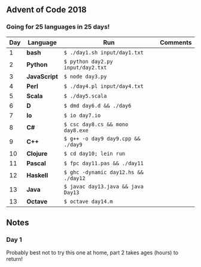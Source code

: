 ## Advent of Code 2018

### Going for 25 languages in 25 days!

| Day | Language | Run | Comments |
| --- | --- | --- | --- |
| 1 | **bash** | `$ ./day1.sh input/day1.txt` |
| 2 | **Python** | `$ python day2.py input/day2.txt` |
| 3 | **JavaScript** | `$ node day3.py` |
| 4 | **Perl** | `$ ./day4.pl input/day4.txt` |
| 5 | **Scala** | `$ ./day5.scala` |
| 6 | **D** | `$ dmd day6.d && ./day6` |
| 7 | **Io** | `$ io day7.io` | 
| 8 | **C#** | `$ csc day8.cs && mono day8.exe` |
| 9 | **C++** | `$ g++ -o day9 day9.cpp && ./day9` |
| 10 | **Clojure** | `$ cd day10; lein run` |
| 11 | **Pascal** | `$ fpc day11.pas && ./day11` | 
| 12 | **Haskell** | `$ ghc -dynamic day12.hs && ./day12` |
| 13 | **Java** | `$ javac day13.java && java Day13` | 
| 13 | **Octave** | `$ octave day14.m` |

## Notes
### Day 1
Probably best not to try this one at home, part 2 takes ages (hours) to return!

